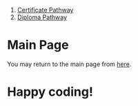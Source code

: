1. [Certificate Pathway](https://github.com/g0dEngineer/ASTIS/blob/main/data/TypeA_NonProgrammers/README_CERTIFICATE.md)
2. [Diploma Pathway](https://github.com/g0dEngineer/ASTIS/blob/main/data/TypeA_NonProgrammers/README_DIPLOMA.md)


# Main Page
You may return to the main page from [here](https://github.com/g0dEngineer/ASTIS).

# Happy coding!
